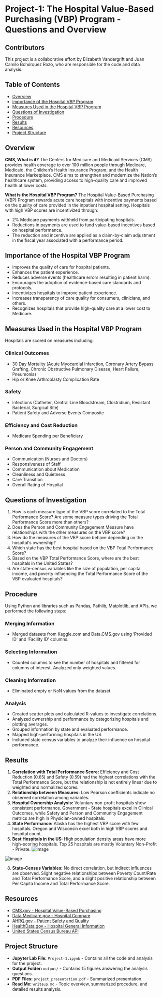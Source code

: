 # Project-1: The Hospital Value-Based Purchasing (VBP) Program - Questions and Overview

## Contributors
This project is a collaborative effort by Elizabeth Vandergrift and Juan Camilo Bohórquez Rozo, who are responsible for the code and data analysis.

## Table of Contents
- [Overview](#overview)
- [Importance of the Hospital VBP Program](#importance-of-the-hospital-vbp-program)
- [Measures Used in the Hospital VBP Program](#measures-used-in-the-hospital-vbp-program)
- [Questions of Investigation](#questions-of-investigation)
- [Procedure](#procedure)
- [Results](#results)
- [Resources](#resources)
- [Project Structure](#project-structure)

## Overview
**CMS, What is it?** The Centers for Medicare and Medicaid Services (CMS) provides health coverage to over 100 million people through Medicare, Medicaid, the Children’s Health Insurance Program, and the Health Insurance Marketplace. CMS aims to strengthen and modernize the Nation’s healthcare system, providing access to high-quality care and improved health at lower costs.

**What is the Hospital VBP Program?** The Hospital Value-Based Purchasing (VBP) Program rewards acute care hospitals with incentive payments based on the quality of care provided in the inpatient hospital setting. Hospitals with high VBP scores are incentivized through:
- 2% Medicare payments withheld from participating hospitals.
- Reductions in payments are used to fund value-based incentives based on hospital performance.
- The reduction and incentive are applied as a claim-by-claim adjustment in the fiscal year associated with a performance period.

## Importance of the Hospital VBP Program
- Improves the quality of care for hospital patients.
- Enhances the patient experience.
- Reduces adverse events (healthcare errors resulting in patient harm).
- Encourages the adoption of evidence-based care standards and protocols.
- Incentivizes hospitals to improve patient experience.
- Increases transparency of care quality for consumers, clinicians, and others.
- Recognizes hospitals that provide high-quality care at a lower cost to Medicare.

## Measures Used in the Hospital VBP Program
Hospitals are scored on measures including:

### Clinical Outcomes
- 30 Day Mortality (Acute Myocardial Infarction, Coronary Artery Bypass Grafting, Chronic Obstructive Pulmonary Disease, Heart Failure, Pneumonia)
- Hip or Knee Arthroplasty Complication Rate

### Safety
- Infections (Catheter, Central Line Bloodstream, Clostridium, Resistant Bacterial, Surgical Site)
- Patient Safety and Adverse Events Composite

### Efficiency and Cost Reduction
- Medicare Spending per Beneficiary

### Person and Community Engagement
- Communication (Nurses and Doctors)
- Responsiveness of Staff
- Communication about Medication
- Cleanliness and Quietness
- Care Transition
- Overall Rating of Hospital

## Questions of Investigation
1. How is each measure type of the VBP score correlated to the Total Performance Score? Are some measure types driving the Total Performance Score more than others?
2. Does the Person and Community Engagement Measure have relationships with the other measures on the VBP score?
3. How do the measures of the VBP score behave depending on the hospital's ownership?
4. Which state has the best hospital based on the VBP Total Performance Score?
5. Based on the VBP Total Performance Score, where are the best hospitals in the United States?
6. Are state-census variables like the size of population, per capita income, and poverty influencing the Total Performance Score of the VBP evaluated hospitals?

## Procedure
Using Python and libraries such as Pandas, Pathlib, Matplotlib, and APIs, we performed the following steps:

### Merging Information
- Merged datasets from Kaggle.com and Data.CMS.gov using ‘Provided ID’ and ‘Facility ID’ columns.

### Selecting Information
- Counted columns to see the number of hospitals and filtered for columns of interest. Analyzed only weighted values.

### Cleaning Information
- Eliminated empty or NoN values from the dataset.

### Analysis
- Created scatter plots and calculated R-values to investigate correlations.
- Analyzed ownership and performance by categorizing hospitals and plotting averages.
- Grouped information by state and evaluated performance.
- Mapped high-performing hospitals in the US.
- Included state census variables to analyze their influence on hospital performance.

## Results
1. **Correlation with Total Performance Score:** Efficiency and Cost Reduction (0.65) and Safety (0.59) had the highest correlations with the Total Performance Score, but the relationship is not entirely linear due to weighted and normalized scores.
2. **Relationship between Measures:** Low Pearson coefficients indicate no observed correlation among variables.
3. **Hospital Ownership Analysis:** Voluntary non-profit hospitals show consistent performance. Government - State hospitals excel in Clinical Outcomes, while Safety and Person and Community Engagement metrics are high in Physician-owned hospitals.
4. **State Performance:** Alaska has the highest VBP score with few hospitals. Oregon and Wisconsin excel both in high VBP scores and hospital count.
6. **Best Hospitals in the US:** High population density areas have more high-scoring hospitals. Top 25 hospitals are mostly Voluntary Non-Profit - Private.
![image](https://github.com/user-attachments/assets/6a5f4564-17b2-4dfc-8811-213f81b2137f)

![image](https://github.com/user-attachments/assets/fb8014d5-352c-4385-8758-89086272becd)

8. **State-Census Variables:** No direct correlation, but indirect influences are observed. Slight negative relationships between Poverty Count/Rate and Total Performance Score, and a slight positive relationship between Per Capita Income and Total Performance Score.

## Resources
- [CMS.gov - Hospital Value-Based Purchasing](https://www.cms.gov)
- [Data.Medicare.gov - Hospital Compare](https://data.medicare.gov)
- [AHRQ.gov - Patient Safety and Quality](https://www.ahrq.gov)
- [HealthData.gov - Hospital General Information](https://healthdata.gov)
- [United States Census Bureau API](https://www.census.gov/data/developers/data-sets.html)

## Project Structure
- **Jupyter Lab File:** `Project-1.ipynb` - Contains all the code and analysis for the project.
- **Output Folder:** `output/` - Contains 15 figures answering the analysis questions.
- **PDF Files:** `project_presentation.pdf` - Summarized presentation.
- **Read Me:** `writeup.md` - Topic overview, summarized procedure, and detailed results analysis.
